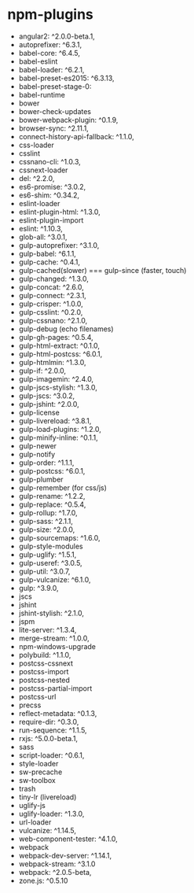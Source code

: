 # npm-plugins
- angular2: ^2.0.0-beta.1,
- autoprefixer: ^6.3.1,
- babel-core: ^6.4.5,
- babel-eslint
- babel-loader: ^6.2.1,
- babel-preset-es2015: ^6.3.13,
- babel-preset-stage-0:
- babel-runtime
- bower
- bower-check-updates
- bower-webpack-plugin: ^0.1.9,
- browser-sync: ^2.11.1,
- connect-history-api-fallback: ^1.1.0,
- css-loader
- csslint
- cssnano-cli: ^1.0.3,
- cssnext-loader
- del: ^2.2.0,
- es6-promise: ^3.0.2,
- es6-shim: ^0.34.2,
- eslint-loader
- eslint-plugin-html: ^1.3.0,
- eslint-plugin-import
- eslint: ^1.10.3,
- glob-all: ^3.0.1,
- gulp-autoprefixer: ^3.1.0,
- gulp-babel: ^6.1.1,
- gulp-cache: ^0.4.1,
- gulp-cached(slower) === gulp-since (faster, touch)
- gulp-changed: ^1.3.0,
- gulp-concat: ^2.6.0,
- gulp-connect: ^2.3.1,
- gulp-crisper: ^1.0.0,
- gulp-csslint: ^0.2.0,
- gulp-cssnano: ^2.1.0,
- gulp-debug (echo filenames)
- gulp-gh-pages: ^0.5.4,
- gulp-html-extract: ^0.1.0,
- gulp-html-postcss: ^6.0.1,
- gulp-htmlmin: ^1.3.0,
- gulp-if: ^2.0.0,
- gulp-imagemin: ^2.4.0,
- gulp-jscs-stylish: ^1.3.0,
- gulp-jscs: ^3.0.2,
- gulp-jshint: ^2.0.0,
- gulp-license
- gulp-livereload: ^3.8.1,
- gulp-load-plugins: ^1.2.0,
- gulp-minify-inline: ^0.1.1,
- gulp-newer
- gulp-notify
- gulp-order: ^1.1.1,
- gulp-postcss: ^6.0.1,
- gulp-plumber
- gulp-remember (for css/js)
- gulp-rename: ^1.2.2,
- gulp-replace: ^0.5.4,
- gulp-rollup: ^1.7.0,
- gulp-sass: ^2.1.1,
- gulp-size: ^2.0.0,
- gulp-sourcemaps: ^1.6.0,
- gulp-style-modules
- gulp-uglify: ^1.5.1,
- gulp-useref: ^3.0.5,
- gulp-util: ^3.0.7,
- gulp-vulcanize: ^6.1.0,
- gulp: ^3.9.0,
- jscs
- jshint
- jshint-stylish: ^2.1.0,
- jspm
- lite-server: ^1.3.4,
- merge-stream: ^1.0.0,
- npm-windows-upgrade
- polybuild: ^1.1.0,
- postcss-cssnext
- postcss-import
- postcss-nested
- postcss-partial-import
- postcss-url
- precss
- reflect-metadata: ^0.1.3,
- require-dir: ^0.3.0,
- run-sequence: ^1.1.5,
- rxjs: ^5.0.0-beta.1,
- sass
- script-loader: ^0.6.1,
- style-loader
- sw-precache
- sw-toolbox
- trash
- tiny-lr (livereload)
- uglify-js
- uglify-loader: ^1.3.0,
- url-loader
- vulcanize: ^1.14.5,
- web-component-tester: ^4.1.0,
- webpack
- webpack-dev-server: ^1.14.1,
- webpack-stream: ^3.1.0
- webpack: ^2.0.5-beta,
- zone.js: ^0.5.10
